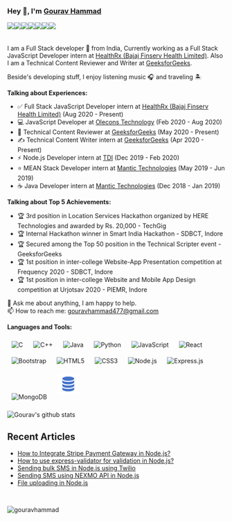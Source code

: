 ### Hey 👋, I'm [Gourav Hammad](https://gouravhammad.herokuapp.com)

<a href="https://www.linkedin.com/in/gouravhammad"> <img align="left" src="https://img.icons8.com/color/48/000000/linkedin.png"></img></a>
<a href="https://twitter.com/gouravhammad"> <img align="left" src="https://img.icons8.com/color/48/000000/twitter.png"></img></a>
<a href="https://www.facebook.com/gouravhammad477"> <img align="left" src="https://img.icons8.com/color/48/000000/facebook-new.png"></img></a>
<a href="https://www.instagram.com/gouravhammad"> <img align="left" src="https://img.icons8.com/color/48/000000/instagram-new.png"></img></a>
<a href="https://medium.com/@gouravhammad477"> <img align="left" src="https://img.icons8.com/color/48/000000/medium-monogram.png"></img></a>
<a href="https://www.youtube.com/channel/UCbLiJz8Td-XTjIt-7wxnNpw"> <img align="left" src="https://img.icons8.com/color/48/000000/youtube.png"></img></a>
<a href="https://gouravhammad.herokuapp.com/"> <img align="left" src="https://img.icons8.com/color/48/000000/shrug-emoticon.png"></img></a>
<br>
<br>
<br>
I am a Full Stack developer 🚀 from India, Currently working as a Full Stack JavaScript Developer intern at [HealthRx (Bajaj Finserv Health Limited)](https://healthrx.co.in/). Also I am a Technical Content Reviewer and Writer at [GeeksforGeeks](https://geeksforgeeks.org/).

Beside's developing stuff, I enjoy listening music 🎧 and traveling 🏝️

**Talking about Experiences:**
- ✅ Full Stack JavaScript Developer intern at [HealthRx (Bajaj Finserv Health Limited)](https://healthrx.co.in/) (Aug 2020 - Present)
- 💻 JavaScript Developer at [Olecons Technology](https://olecons.com/) (Feb 2020 - Aug 2020)
- 📑 Technical Content Reviewer at [GeeksforGeeks](https://geeksforgeeks.org/) (May 2020 - Present)
- ✍ Technical Content Writer intern at [GeeksforGeeks](https://geeksforgeeks.org/) (Apr 2020 - Present) 
- ⚡ Node.js Developer intern at [TDI](https://thedesigninstitute.in/) (Dec 2019 - Feb 2020)
- ⭐ MEAN Stack Developer intern at [Mantic Technologies](https://www.linkedin.com/company/mantic-technologies/about/) (May 2019 - Jun 2019)
- ☕ Java Developer intern at [Mantic Technologies](https://www.linkedin.com/company/mantic-technologies/about/) (Dec 2018 - Jan 2019)

**Talking about Top 5 Achievements:**
- 🏆 3rd position in Location Services Hackathon organized by HERE Technologies and awarded by Rs. 20,000 - TechGig
- 🏆 Internal Hackathon winner in Smart India Hackathon - SDBCT, Indore
- 🏆 Secured among the Top 50 position in the Technical Scripter event - GeeksforGeeks
- 🏆 1st position in inter-college Website-App Presentation competition at Frequency 2020 - SDBCT, Indore
- 🏆 1st position in inter-college Website and Mobile App Design competition at Urjotsav 2020 - PIEMR, Indore

💬 Ask me about anything, I am happy to help. <br />
📫 How to reach me: gouravhammad477@gmail.com

**Languages and Tools:**  <br/> 
<div align="left">  
<img style="margin: 10px" src="https://devicons.github.io/devicon/devicon.git/icons/c/c-original.svg" alt="C" height="50" />  
<img style="margin: 10px" src="https://devicons.github.io/devicon/devicon.git/icons/cplusplus/cplusplus-original.svg" alt="C++" height="50" />  
<img style="margin: 10px" src="https://devicons.github.io/devicon/devicon.git/icons/java/java-original.svg" alt="Java" height="50" />  
<img style="margin: 10px" src="https://devicons.github.io/devicon/devicon.git/icons/python/python-original.svg" alt="Python" height="50" />  
<img style="margin: 10px" src="https://devicons.github.io/devicon/devicon.git/icons/javascript/javascript-original.svg" alt="JavaScript" height="50" />  
<img style="margin: 10px" src="https://devicons.github.io/devicon/devicon.git/icons/react/react-original-wordmark.svg" alt="React" height="50" /> 
<img style="margin: 10px" src="https://devicons.github.io/devicon/devicon.git/icons/bootstrap/bootstrap-plain.svg" alt="Bootstrap" height="50" /> 
<img style="margin: 10px" src="https://devicons.github.io/devicon/devicon.git/icons/html5/html5-original-wordmark.svg" alt="HTML5" height="50" />  
<img style="margin: 10px" src="https://devicons.github.io/devicon/devicon.git/icons/css3/css3-original-wordmark.svg" alt="CSS3" height="50" />    
<img style="margin: 10px" src="https://devicons.github.io/devicon/devicon.git/icons/nodejs/nodejs-original-wordmark.svg" alt="Node.js" height="50" />  
<img style="margin: 10px" src="https://devicons.github.io/devicon/devicon.git/icons/express/express-original-wordmark.svg" alt="Express.js" height="50" />  
<img style="margin: 10px" src="https://devicons.github.io/devicon/devicon.git/icons/mongodb/mongodb-original-wordmark.svg" alt="MongoDB" height="50" />
<img style="margin: 10px" src="https://raw.githubusercontent.com/github/explore/80688e429a7d4ef2fca1e82350fe8e3517d3494d/topics/sql/sql.png" alt="Node.js" height="50" />  
</div>

![Gourav's github stats](https://github-readme-stats.vercel.app/api?username=gouravhammad&&show_icons=true&title_color=ffffff&icon_color=bb2acf&text_color=daf7dc&bg_color=151515) 


## Recent Articles  
<!-- BLOG-POST-LIST:START -->
- [How to Integrate Stripe Payment Gateway in Node.js?](https://www.geeksforgeeks.org/how-to-integrate-stripe-payment-gateway-in-node-js/)
- [How to use express-validator for validation in Node.js?](https://medium.com/@gouravhammad477/validation-in-node-js-using-the-express-validator-module-cd815ec082f1)
- [Sending bulk SMS in Node.js using Twilio](https://www.geeksforgeeks.org/sending-bulk-sms-in-node-js-using-twilio/)
- [Sending SMS using NEXMO API in Node.js](https://www.geeksforgeeks.org/sending-sms-using-nexmo-api-in-node-js/)
- [File uploading in Node.js](https://www.geeksforgeeks.org/file-uploading-in-node-js/)
<!-- BLOG-POST-LIST:END -->  
  
<br />
<p align="left"> <img src="https://komarev.com/ghpvc/?username=gouravhammad" alt="gouravhammad" /> </p>
